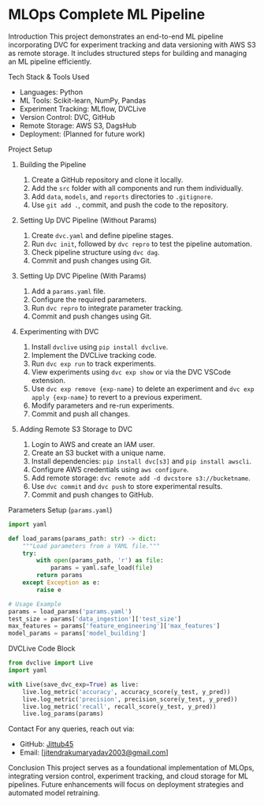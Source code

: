 # MLOps Complete ML Pipeline

Introduction
This project demonstrates an end-to-end ML pipeline incorporating DVC for experiment tracking and data versioning with AWS S3 as remote storage. It includes structured steps for building and managing an ML pipeline efficiently.

Tech Stack & Tools Used
- Languages: Python
- ML Tools: Scikit-learn, NumPy, Pandas
- Experiment Tracking: MLflow, DVCLive
- Version Control: DVC, GitHub
- Remote Storage: AWS S3, DagsHub
- Deployment: (Planned for future work)

Project Setup

1. Building the Pipeline
    1. Create a GitHub repository and clone it locally.
    2. Add the `src` folder with all components and run them individually.
    3. Add `data`, `models`, and `reports` directories to `.gitignore`.
    4. Use `git add .`, commit, and push the code to the repository.

2. Setting Up DVC Pipeline (Without Params)
    1. Create `dvc.yaml` and define pipeline stages.
    2. Run `dvc init`, followed by `dvc repro` to test the pipeline automation.
    3. Check pipeline structure using `dvc dag`.
    4. Commit and push changes using Git.

3. Setting Up DVC Pipeline (With Params)
    1. Add a `params.yaml` file.
    2. Configure the required parameters.
    3. Run `dvc repro` to integrate parameter tracking.
    4. Commit and push changes using Git.

4. Experimenting with DVC
    1. Install `dvclive` using `pip install dvclive`.
    2. Implement the DVCLive tracking code.
    3. Run `dvc exp run` to track experiments.
    4. View experiments using `dvc exp show` or via the DVC VSCode extension.
    5. Use `dvc exp remove {exp-name}` to delete an experiment and `dvc exp apply {exp-name}` to revert to a previous experiment.
    6. Modify parameters and re-run experiments.
    7. Commit and push all changes.

5. Adding Remote S3 Storage to DVC
    1. Login to AWS and create an IAM user.
    2. Create an S3 bucket with a unique name.
    3. Install dependencies: `pip install dvc[s3]` and `pip install awscli`.
    4. Configure AWS credentials using `aws configure`.
    5. Add remote storage: `dvc remote add -d dvcstore s3://bucketname`.
    6. Use `dvc commit` and `dvc push` to store experimental results.
    7. Commit and push changes to GitHub.

Parameters Setup (`params.yaml`)
```python
import yaml

def load_params(params_path: str) -> dict:
    """Load parameters from a YAML file."""
    try:
        with open(params_path, 'r') as file:
            params = yaml.safe_load(file)
        return params
    except Exception as e:
        raise e

# Usage Example
params = load_params('params.yaml')
test_size = params['data_ingestion']['test_size']
max_features = params['feature_engineering']['max_features']
model_params = params['model_building']
```

DVCLive Code Block
```python
from dvclive import Live
import yaml

with Live(save_dvc_exp=True) as live:
    live.log_metric('accuracy', accuracy_score(y_test, y_pred))
    live.log_metric('precision', precision_score(y_test, y_pred))
    live.log_metric('recall', recall_score(y_test, y_pred))
    live.log_params(params)
```

Contact
For any queries, reach out via:
- GitHub: [Jittub45](https://github.com/Jittub45)
- Email: [jitendrakumaryadav2003@gmail.com]

Conclusion
This project serves as a foundational implementation of MLOps, integrating version control, experiment tracking, and cloud storage for ML pipelines. Future enhancements will focus on deployment strategies and automated model retraining.

